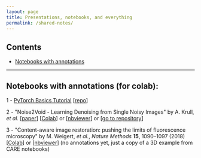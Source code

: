 ```yaml
---
layout: page
title: Presentations, notebooks, and everything
permalink: /shared-notes/
---
```



## Contents

- [Notebooks with annotations](#notebooks-with-annotations)

---

## Notebooks with annotations (for colab):
1 - [PyTorch Basics Tutorial](https://colab.research.google.com/github/mshagirov/mshagirov.github.io/blob/master/_notebooks/ML_journal_club_01.ipynb) [[repo](/_notebooks/ML_journal_club_01.ipynb)]

2 - "Noise2Void - Learning Denoising from Single Noisy Images" by 
A. Krull, _et al._ [[paper](https://arxiv.org/abs/1811.10980)] [[Colab](https://colab.research.google.com/github/mshagirov/mshagirov.github.io/blob/master/_notebooks/N2V_2D_example_combined.ipynb)]
  or
  [[nbviewer](https://nbviewer.jupyter.org/github/mshagirov/mshagirov.github.io/blob/master/_notebooks/N2V_2D_example_combined.ipynb)]
  or
  [[go to repository](https://github.com/mshagirov/mshagirov.github.io/blob/master/_notebooks/N2V_2D_example_combined.ipynb)]

3 - "Content-aware image restoration: pushing the limits of fluorescence microscopy" by
M. Weigert, _et al._, _Nature Methods_ __15__, 1090–1097 (2018)
[[Colab](https://colab.research.google.com/github/mshagirov/mshagirov.github.io/blob/master/_notebooks/care_example_denoising3D.ipynb)]
or
[[nbviewer](https://nbviewer.jupyter.org/github/mshagirov/mshagirov.github.io/blob/master/_notebooks/care_example_denoising3D.ipynb)]
(no annotations yet, just a copy of a 3D example from CARE notebooks)
